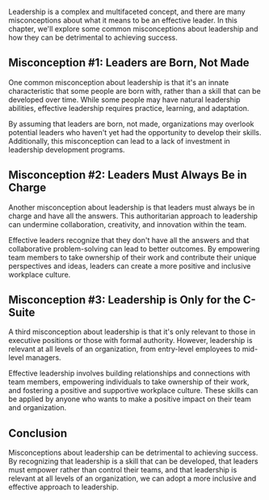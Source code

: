 
Leadership is a complex and multifaceted concept, and there are many misconceptions about what it means to be an effective leader. In this chapter, we'll explore some common misconceptions about leadership and how they can be detrimental to achieving success.

Misconception #1: Leaders are Born, Not Made
--------------------------------------------

One common misconception about leadership is that it's an innate characteristic that some people are born with, rather than a skill that can be developed over time. While some people may have natural leadership abilities, effective leadership requires practice, learning, and adaptation.

By assuming that leaders are born, not made, organizations may overlook potential leaders who haven't yet had the opportunity to develop their skills. Additionally, this misconception can lead to a lack of investment in leadership development programs.

Misconception #2: Leaders Must Always Be in Charge
--------------------------------------------------

Another misconception about leadership is that leaders must always be in charge and have all the answers. This authoritarian approach to leadership can undermine collaboration, creativity, and innovation within the team.

Effective leaders recognize that they don't have all the answers and that collaborative problem-solving can lead to better outcomes. By empowering team members to take ownership of their work and contribute their unique perspectives and ideas, leaders can create a more positive and inclusive workplace culture.

Misconception #3: Leadership is Only for the C-Suite
----------------------------------------------------

A third misconception about leadership is that it's only relevant to those in executive positions or those with formal authority. However, leadership is relevant at all levels of an organization, from entry-level employees to mid-level managers.

Effective leadership involves building relationships and connections with team members, empowering individuals to take ownership of their work, and fostering a positive and supportive workplace culture. These skills can be applied by anyone who wants to make a positive impact on their team and organization.

Conclusion
----------

Misconceptions about leadership can be detrimental to achieving success. By recognizing that leadership is a skill that can be developed, that leaders must empower rather than control their teams, and that leadership is relevant at all levels of an organization, we can adopt a more inclusive and effective approach to leadership.
